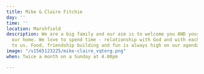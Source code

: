```yaml
---
title: Mike & Claire Fitchie
day: ''
time: ''
location: Marshfield
description: We are a big family and our aim is to welcome you AND your kids into
  our home. We love to spend time - relationship with God and with each other is key
  to us. Food, friendship building and fun is always high on our agenda!
image: "/v1565123225/mike-claire_vqterg.png"
when: Twice a month on a Sunday at 4.00pm

---
```

